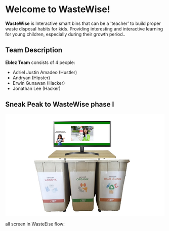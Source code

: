 # Welcome to WasteWise!

**WasteWise** is Interactive smart bins that can be a 'teacher' to build proper waste disposal habits for kids. Providing interesting and interactive learning for young children, especially during their growth period..

## Team Description
**Eblez Team** consists of 4 people:

 - Adriel Justin Amadeo (Hustler)
 - Andryan (Hipster)
 - Erwin Gunawan (Hacker)
 - Jonathan Lee (Hacker)

## Sneak Peak to WasteWise phase I
![phase 1 prototype](https://raw.githubusercontent.com/wingorithm/WasteWise/main/Resource/WasteWise%202%20prototypr.png)

all screen in WasteEise flow:
